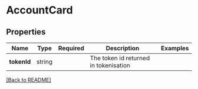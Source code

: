 # AccountCard



## Properties

| Name | Type | Required | Description | Examples |
|------------|:-------------:|:-------------:|-------------|:-------------:|
| **tokenId** | string |  | The token id returned in tokenisation | | |



[[Back to README]](../../README.md)